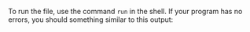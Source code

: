 To run the file, use the command `run` in the shell. If your program has no errors, you should something similar to this output:
